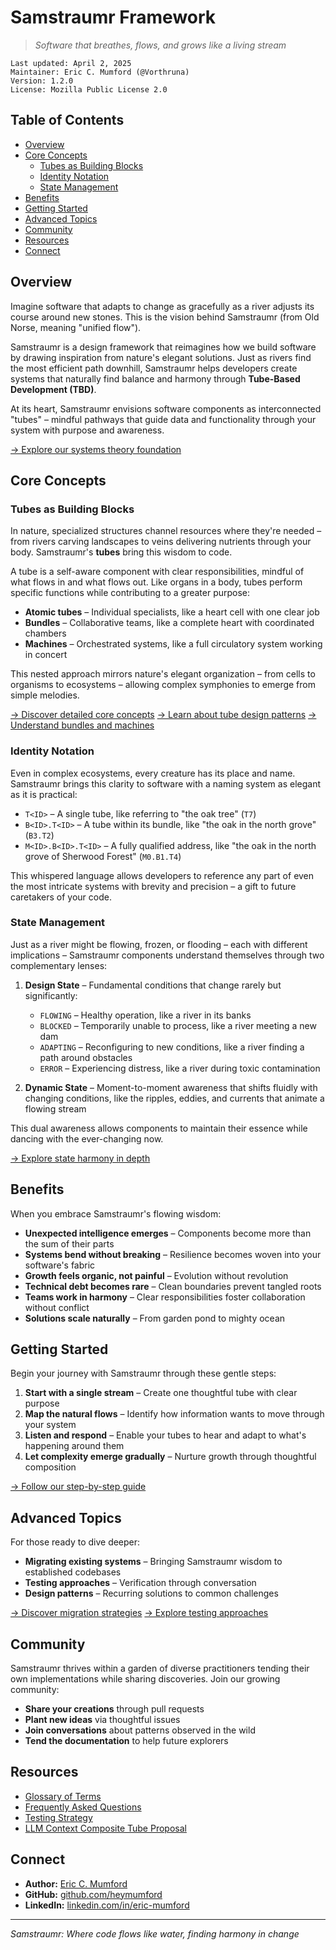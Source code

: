 # Samstraumr Framework

> *Software that breathes, flows, and grows like a living stream*

```
Last updated: April 2, 2025
Maintainer: Eric C. Mumford (@Vorthruna)
Version: 1.2.0
License: Mozilla Public License 2.0
```

## Table of Contents

- [Overview](#overview)
- [Core Concepts](#core-concepts)
    - [Tubes as Building Blocks](#tubes-as-building-blocks)
    - [Identity Notation](#identity-notation)
    - [State Management](#state-management)
- [Benefits](#benefits)
- [Getting Started](#getting-started)
- [Advanced Topics](#advanced-topics)
- [Community](#community)
- [Resources](#resources)
- [Connect](#connect)

## Overview

Imagine software that adapts to change as gracefully as a river adjusts its course around new stones. This is the vision behind Samstraumr (from Old Norse, meaning "unified flow").

Samstraumr is a design framework that reimagines how we build software by drawing inspiration from nature's elegant solutions. Just as rivers find the most efficient path downhill, Samstraumr helps developers create systems that naturally find balance and harmony through **Tube-Based Development (TBD)**.

At its heart, Samstraumr envisions software components as interconnected "tubes" – mindful pathways that guide data and functionality through your system with purpose and awareness.

[→ Explore our systems theory foundation](./docs/SystemsTheoryFoundation.md)

## Core Concepts

### Tubes as Building Blocks

In nature, specialized structures channel resources where they're needed – from rivers carving landscapes to veins delivering nutrients through your body. Samstraumr's **tubes** bring this wisdom to code.

A tube is a self-aware component with clear responsibilities, mindful of what flows in and what flows out. Like organs in a body, tubes perform specific functions while contributing to a greater purpose:

- **Atomic tubes** – Individual specialists, like a heart cell with one clear job
- **Bundles** – Collaborative teams, like a complete heart with coordinated chambers
- **Machines** – Orchestrated systems, like a full circulatory system working in concert

This nested approach mirrors nature's elegant organization – from cells to organisms to ecosystems – allowing complex symphonies to emerge from simple melodies.

[→ Discover detailed core concepts](./docs/CoreConcepts.md)
[→ Learn about tube design patterns](./docs/TubePatterns.md)
[→ Understand bundles and machines](./docs/BundlesAndMachines.md)

### Identity Notation

Even in complex ecosystems, every creature has its place and name. Samstraumr brings this clarity to software with a naming system as elegant as it is practical:

- `T<ID>` – A single tube, like referring to "the oak tree" (`T7`)
- `B<ID>.T<ID>` – A tube within its bundle, like "the oak in the north grove" (`B3.T2`)
- `M<ID>.B<ID>.T<ID>` – A fully qualified address, like "the oak in the north grove of Sherwood Forest" (`M0.B1.T4`)

This whispered language allows developers to reference any part of even the most intricate systems with brevity and precision – a gift to future caretakers of your code.

### State Management

Just as a river might be flowing, frozen, or flooding – each with different implications – Samstraumr components understand themselves through two complementary lenses:

1. **Design State** – Fundamental conditions that change rarely but significantly:
    - `FLOWING` – Healthy operation, like a river in its banks
    - `BLOCKED` – Temporarily unable to process, like a river meeting a new dam
    - `ADAPTING` – Reconfiguring to new conditions, like a river finding a path around obstacles
    - `ERROR` – Experiencing distress, like a river during toxic contamination

2. **Dynamic State** – Moment-to-moment awareness that shifts fluidly with changing conditions, like the ripples, eddies, and currents that animate a flowing stream

This dual awareness allows components to maintain their essence while dancing with the ever-changing now.

[→ Explore state harmony in depth](./docs/StateManagement.md)

## Benefits

When you embrace Samstraumr's flowing wisdom:

- **Unexpected intelligence emerges** – Components become more than the sum of their parts
- **Systems bend without breaking** – Resilience becomes woven into your software's fabric
- **Growth feels organic, not painful** – Evolution without revolution
- **Technical debt becomes rare** – Clean boundaries prevent tangled roots
- **Teams work in harmony** – Clear responsibilities foster collaboration without conflict
- **Solutions scale naturally** – From garden pond to mighty ocean

## Getting Started

Begin your journey with Samstraumr through these gentle steps:

1. **Start with a single stream** – Create one thoughtful tube with clear purpose
2. **Map the natural flows** – Identify how information wants to move through your system
3. **Listen and respond** – Enable your tubes to hear and adapt to what's happening around them
4. **Let complexity emerge gradually** – Nurture growth through thoughtful composition

[→ Follow our step-by-step guide](./docs/GettingStarted.md)

## Advanced Topics

For those ready to dive deeper:

- **Migrating existing systems** – Bringing Samstraumr wisdom to established codebases
- **Testing approaches** – Verification through conversation
- **Design patterns** – Recurring solutions to common challenges

[→ Discover migration strategies](./docs/Migration.md)
[→ Explore testing approaches](./docs/Testing.md)

## Community

Samstraumr thrives within a garden of diverse practitioners tending their own implementations while sharing discoveries. Join our growing community:

- **Share your creations** through pull requests
- **Plant new ideas** via thoughtful issues
- **Join conversations** about patterns observed in the wild
- **Tend the documentation** to help future explorers

## Resources

- [Glossary of Terms](./docs/Glossary.md)
- [Frequently Asked Questions](./docs/FAQ.md)
- [Testing Strategy](./docs/proposals/SamstraumrTestingStrategy.md)
- [LLM Context Composite Tube Proposal](./docs/proposals/LLMContextCompositeTubeProposal.md)

## Connect

- **Author:** [Eric C. Mumford](mailto:heymumford@samstraumr.org)
- **GitHub:** [github.com/heymumford](https://github.com/heymumford)
- **LinkedIn:** [linkedin.com/in/eric-mumford](https://www.linkedin.com/in/eric-mumford/)

---

*Samstraumr: Where code flows like water, finding harmony in change*

